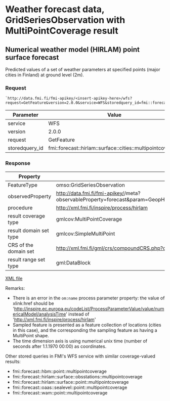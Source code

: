 # Weather forecast data, GridSeriesObservation with MultiPointCoverage result

## Numerical weather model (HIRLAM) point surface forecast

Predicted values of a set of weather parameters at specified points (major cities in Finland) at ground level (2m).

### Request

	`http://data.fmi.fi/fmi-apikey/<insert-apikey-here>/wfs?request=GetFeature&version=2.0.0&service=WFS&storedquery_id=fmi::forecast::hirlam::surface::cities::multipointcoverage`

Parameter      | Value
---------------|----------------
service        | WFS
version        | 2.0.0
request        | GetFeature
storedquery_id | fmi::forecast::hirlam::surface::cities::multipointcoverage

### Response

Property               | Value
-----------------------|-------------------
FeatureType            | omso:GridSeriesObservation
observedProperty       | http://data.fmi.fi/fmi-apikey/<insert-apikey-here>/meta?observableProperty=forecast&amp;param=GeopHeight,Temperature,Pressure,Humidity,WindDirection,WindSpeedMS,WindUMS,WindVMS,MaximumWind,WindGust,DewPoint,TotalCloudCover,WeatherSymbol3,LowCloudCover,MediumCloudCover,HighCloudCover,Precipitation1h,PrecipitationAmount,RadiationGlobalAccumulation,RadiationLWAccumulation,RadiationNetSurfaceLWAccumulation,RadiationNetSurfaceSWAccumulation,RadiationDiffuseAccumulation&amp;language=eng
procedure              | http://xml.fmi.fi/inspire/process/hirlam
result coverage type   | gmlcov:MultiPointCoverage
result domain set type | gmlcov:SimpleMultiPoint
CRS of the domain set  | http://xml.fmi.fi/gml/crs/compoundCRS.php?crs=4258&amp;time=unixtime (3-dim EPSG:4258 + time)
result range set type  | gml:DataBlock

[XML file](./fmi-wfs-forecast-hirlam-surface-cities-multipoint.xml)

Remarks:

* There is an error in the `om:name` process parameter property: the value of xlink:href should be 'http://inspire.ec.europa.eu/codeList/ProcessParameterValue/value/numericalModel/analysisTime' instead of 'http://xml.fmi.fi/inspire/process/hirlam' 
* Sampled feature is presented as a feature collection of locations (cities in this case), and the corresponding the sampling feature as having a MultiPoint shape.
* The time dimension axis is using numerical unix time (number of seconds after 1.1.1970 00:00) as coordinates.

Other stored queries in FMI's WFS service with similar coverage-valued results:

* fmi::forecast::hbm::point::multipointcoverage
* fmi::forecast::hirlam::surface::obsstations::multipointcoverage
* fmi::forecast::hirlam::surface::point::multipointcoverage
* fmi::forecast::oaas::sealevel::point::multipointcoverage
* fmi::forecast::wam::point::multipointcoverage

